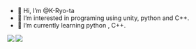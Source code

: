 - 👋 Hi, I’m @K-Ryo-ta
- 👀 I’m interested in programing using unity, python and C++.
- 🌱 I’m currently learning python , C++.

<!---
K-Ryo-ta/K-Ryo-ta is a ✨ special ✨ repository because its `README.md` (this file) appears on your GitHub profile.
You can click the Preview link to take a look at your changes.
--->

<div>
<a href="https://github.com/anuraghazra/github-readme-stats">
  <img align="left" src="https://github-readme-stats.vercel.app/api/top-langs/?username=K-Ryo-ta&show_icons=true&theme=tokyonight&count_private=true" />
</a>
<a href="https://github.com/anuraghazra/github-readme-stats">
  <img align="left" src="https://github-readme-stats.vercel.app/api?username=K-Ryo-ta&count_private=true&show_icons=true&theme=tokyonight&line_height=40" />
</a>
</div>
